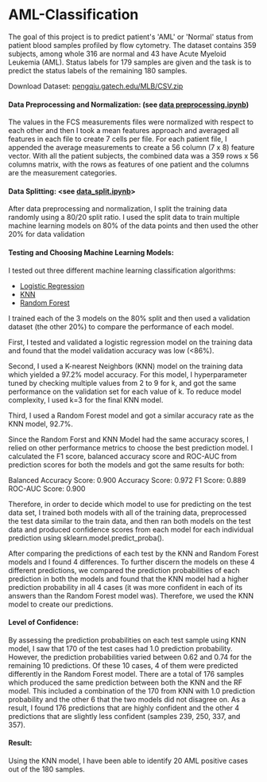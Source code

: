 # AML-Classification

The goal of this project is to predict patient's 'AML' or 'Normal' status from patient blood samples profiled by flow cytometry. The dataset contains 359 subjects, among whole 316 are normal and 43 have Acute Myeloid Leukemia (AML). Status labels for 179 samples are given and the task is to predict the status labels of the remaining 180 samples.

Download Dataset: [pengqiu.gatech.edu/MLB/CSV.zip](http://pengqiu.gatech.edu/MLB/CSV.zip.)

#### Data Preprocessing and Normalization: (see [data preprocessing.ipynb](https://github.com/manasa711/AML-Classification/blob/main/data_preprocessing_and_normalization.ipynb))

The values in the FCS measurements files were normalized with respect to each other and then I took a mean features approach and averaged all features in each file to create 7 cells per file. For each patient file, I appended the average measurements to create a 56 column (7 x 8) feature vector. With all the patient subjects, the combined data was a 359 rows x 56 columns matrix, with the rows as features of one patient and the columns are the measurement categories.

#### Data Splitting: <see [data_split.ipynb](https://github.com/manasa711/AML-Classification/blob/main/data_split.ipynb)>

After data preprocessing and normalization, I split the training data randomly using a 80/20 split ratio. I used the split data to train multiple machine learning models on 80% of the data points and then used the other 20% for data validation

#### Testing and Choosing Machine Learning Models:

I tested out three different machine learning classification algorithms:
- [Logistic Regression](https://github.com/manasa711/AML-Classification/blob/main/Logistic_Regression_Model.ipynb)
- [KNN](https://github.com/manasa711/AML-Classification/blob/main/KNN_model.ipynb)
- [Random Forest](https://github.com/manasa711/AML-Classification/blob/main/Random_Forest_Model.ipynb)

I trained each of the 3 models on the 80% split and then used a validation dataset (the other 20%) to compare the performance of each model.

First, I tested and validated a logistic regression model on the training data and found that the model validation accuracy was low (<86%).

Second, I used a K-nearest Neighbors (KNN) model on the training data which yielded a 97.2% model accuracy. For this model, I hyperparameter tuned by checking multiple values from 2 to 9 for k, and got the same performance on the validation set for each value of k. To reduce model complexity, I used k=3 for the final KNN model.

Third, I used a Random Forest model and got a similar accuracy rate as the KNN model, 92.7%.

Since the Random Forst and KNN Model had the same accuracy scores, I relied on other performance metrics to choose the best prediction model. I calculated the F1 score, balanced accuracy score and ROC-AUC from prediction scores for both the models and got the same results for both:

Balanced Accuracy Score: 0.900
Accuracy Score: 0.972
F1 Score: 0.889
ROC-AUC Score: 0.900

Therefore, in order to decide which model to use for predicting on the test data set, I trained both models with all of the training data, preprocessed the test data similar to the train data, and then ran both models on the test data and produced confidence scores from each model for each individual prediction using sklearn.model.predict_proba().

After comparing the predictions of each test by the KNN and Random Forest models and I found 4 differences. To further discern the models on these 4 different predictions, we compared the prediction probabilities of each prediction in both the models and found that the KNN model had a higher prediction probability in all 4 cases (it was more confident in each of its answers than the Random Forest model was). Therefore, we used the KNN model to create our predictions.

#### Level of Confidence:

By assessing the prediction probabilities on each test sample using KNN model, I saw that 170 of the test cases had 1.0 prediction probability. However, the prediction probabilities varied between 0.62 and 0.74 for the remaining 10 predictions. Of these 10 cases, 4 of them were predicted differently in the Random Forest model. There are a total of 176 samples which produced the same prediction between both the KNN and the RF model. This included a combination of the 170 from KNN with 1.0 prediction probability and the other 6 that the two models did not disagree on. As a result, I found 176 predictions that are highly confident and the other 4 predictions that are slightly less confident (samples 239, 250, 337, and 357).

#### Result:

Using the KNN model, I have been able to identify 20 AML positive cases out of the 180 samples.
